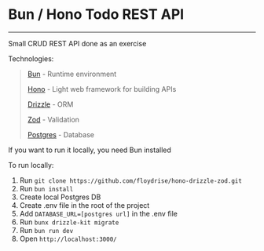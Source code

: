# Bun / Hono Todo REST API

 ---

Small CRUD REST API done as an exercise

Technologies:
> [Bun](https://bun.sh/) - Runtime environment
> 
> [Hono](https://hono.dev/) - Light web framework for building APIs
> 
> [Drizzle](https://orm.drizzle.team/) - ORM
> 
> [Zod](https://zod.dev/) - Validation
> 
> [Postgres](https://www.postgresql.org/) - Database

If you want to run it locally, you need Bun installed

To run locally:

1. Run `git clone https://github.com/floydrise/hono-drizzle-zod.git`
2. Run `bun install`
3. Create local Postgres DB
4. Create .env file in the root of the project
5. Add `DATABASE_URL=[postgres url]` in the .env file
6. Run `bunx drizzle-kit migrate`
7. Run `bun run dev`
8. Open `http://localhost:3000/`